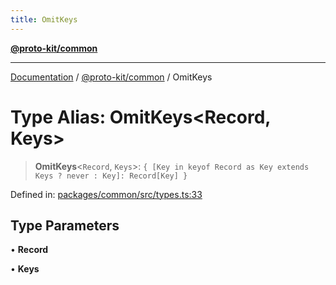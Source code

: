 ```yaml
---
title: OmitKeys
---
```


[**@proto-kit/common**](../README.md)

***

[Documentation](../../../README.md) / [@proto-kit/common](../README.md) / OmitKeys

# Type Alias: OmitKeys\<Record, Keys\>

> **OmitKeys**\<`Record`, `Keys`\>: `{ [Key in keyof Record as Key extends Keys ? never : Key]: Record[Key] }`

Defined in: [packages/common/src/types.ts:33](https://github.com/proto-kit/framework/blob/28efa802e3737fc3b77339148b307ef7246f3ef1/packages/common/src/types.ts#L33)

## Type Parameters

• **Record**

• **Keys**
